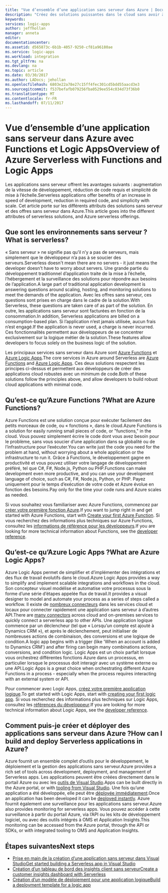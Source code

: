```yaml
---
title: "Vue d’ensemble d’une application sans serveur dans Azure | Documents Microsoft"
description: "Créez des solutions puissantes dans le cloud sans avoir à penser à l’infrastructure."
keywords: 
services: logic-apps
author: jeffhollan
manager: anneta
editor: 
documentationcenter: 
ms.assetid: d565873c-6b1b-4057-9250-cf81a96180ae
ms.service: logic-apps
ms.workload: integration
ms.tgt_pltfrm: na
ms.devlang: na
ms.topic: article
ms.date: 03/30/2017
ms.author: LADocs; jehollan
ms.openlocfilehash: 6803e22a78e27c15ff4fec301cd5bdd55aacd3e3
ms.sourcegitcommit: f537befafb079256fba0529ee554c034d73f36b0
ms.translationtype: MT
ms.contentlocale: fr-FR
ms.lasthandoff: 07/11/2017
---
```

# <a name="overview-of-azure-serverless-with-functions-and-logic-apps"></a><span data-ttu-id="f66df-103">Vue d’ensemble d’une application sans serveur dans Azure avec Functions et Logic Apps</span><span class="sxs-lookup"><span data-stu-id="f66df-103">Overview of Azure Serverless with Functions and Logic Apps</span></span>

<span data-ttu-id="f66df-104">Les applications sans serveur offrent les avantages suivants : augmentation de la vitesse de développement, réduction de code requis et simplicité de mise à l’échelle.</span><span class="sxs-lookup"><span data-stu-id="f66df-104">Serverless applications offer benefits of an increase in speed of development, reduction in required code, and simplicity with scale.</span></span>  <span data-ttu-id="f66df-105">Cet article porte sur les différents attributs des solutions sans serveur et des offres sans serveur dans Azure.</span><span class="sxs-lookup"><span data-stu-id="f66df-105">This article goes into the different attributes of serverless solutions, and Azure serverless offerings.</span></span>

## <a name="what-is-serverless"></a><span data-ttu-id="f66df-106">Que sont les environnements sans serveur ?</span><span class="sxs-lookup"><span data-stu-id="f66df-106">What is serverless?</span></span>

<span data-ttu-id="f66df-107">« Sans serveur » ne signifie pas qu’il n’y a pas de serveurs, mais simplement que le développeur n’a pas à se soucier des serveurs.</span><span class="sxs-lookup"><span data-stu-id="f66df-107">Serverless doesn't mean there are no servers - it just means the developer doesn't have to worry about servers.</span></span>  <span data-ttu-id="f66df-108">Une grande partie du développement traditionnel d’application traite de la mise à l’échelle, l’hébergement et la surveillance des solutions pour répondre aux besoins de l’application.</span><span class="sxs-lookup"><span data-stu-id="f66df-108">A large part of traditional application development is answering questions around scaling, hosting, and monitoring solutions to meet the demands of the application.</span></span>  <span data-ttu-id="f66df-109">Avec les offres sans serveur, ces questions sont prises en charge dans le cadre de la solution.</span><span class="sxs-lookup"><span data-stu-id="f66df-109">With Serverless, these questions are taken care of as part of the solution.</span></span>  <span data-ttu-id="f66df-110">En outre, les applications sans serveur sont facturées en fonction de la consommation.</span><span class="sxs-lookup"><span data-stu-id="f66df-110">In addition, Serverless applications are billed on a consumption-based plan.</span></span>  <span data-ttu-id="f66df-111">Si l’application n’est jamais utilisée, aucun frais n’est engagé.</span><span class="sxs-lookup"><span data-stu-id="f66df-111">If the application is never used, a charge is never incurred.</span></span>  <span data-ttu-id="f66df-112">Ces fonctionnalités permettent aux développeurs de se concentrer exclusivement sur la logique métier de la solution.</span><span class="sxs-lookup"><span data-stu-id="f66df-112">These features allow developers to focus solely on the business logic of the solution.</span></span>

<span data-ttu-id="f66df-113">Les principaux services sans serveur dans Azure sont [Azure Functions](https://azure.microsoft.com/services/functions/) et [Azure Logic Apps](https://azure.microsoft.com/services/logic-apps/).</span><span class="sxs-lookup"><span data-stu-id="f66df-113">The core services in Azure around Serverless are [Azure Functions](https://azure.microsoft.com/services/functions/) and [Azure Logic Apps](https://azure.microsoft.com/services/logic-apps/).</span></span>  <span data-ttu-id="f66df-114">Ces deux solutions respectent les principes ci-dessus et permettent aux développeurs de créer des applications cloud robustes avec un minimum de code.</span><span class="sxs-lookup"><span data-stu-id="f66df-114">Both of these solutions follow the principles above, and allow developers to build robust cloud applications with minimal code.</span></span>

## <a name="what-are-azure-functions"></a><span data-ttu-id="f66df-115">Qu’est-ce qu’Azure Functions ?</span><span class="sxs-lookup"><span data-stu-id="f66df-115">What are Azure Functions?</span></span>

<span data-ttu-id="f66df-116">Azure Functions est une solution conçue pour exécuter facilement des petits morceaux de code, ou « fonctions », dans le cloud.</span><span class="sxs-lookup"><span data-stu-id="f66df-116">Azure Functions is a solution for easily running small pieces of code, or "functions," in the cloud.</span></span> <span data-ttu-id="f66df-117">Vous pouvez simplement écrire le code dont vous avez besoin pour le problème, sans vous soucier d’une application dans sa globalité ou de l’infrastructure pour l’exécuter.</span><span class="sxs-lookup"><span data-stu-id="f66df-117">You can write just the code you need for the problem at hand, without worrying about a whole application or the infrastructure to run it.</span></span> <span data-ttu-id="f66df-118">Grâce à Functions, le développement gagne en productivité et vous pouvez utiliser votre langage de développement préféré, tel que C#, F#, Node.js, Python ou PHP.</span><span class="sxs-lookup"><span data-stu-id="f66df-118">Functions can make development even more productive, and you can use your development language of choice, such as C#, F#, Node.js, Python, or PHP.</span></span> <span data-ttu-id="f66df-119">Payez uniquement pour le temps d’exécution de votre code et Azure évolue en fonction des besoins.</span><span class="sxs-lookup"><span data-stu-id="f66df-119">Pay only for the time your code runs and Azure scales as needed.</span></span>

<span data-ttu-id="f66df-120">Si vous souhaitez vous familiariser avec Azure Functions, commencez par [créer votre première fonction Azure](../azure-functions/functions-create-first-azure-function.md).</span><span class="sxs-lookup"><span data-stu-id="f66df-120">If you want to jump right in and get started with Azure Functions, start with [Create your first Azure Function](../azure-functions/functions-create-first-azure-function.md).</span></span> <span data-ttu-id="f66df-121">Si vous recherchez des informations plus techniques sur Azure Functions, consultez les [informations de référence pour les développeurs](../azure-functions/functions-reference.md).</span><span class="sxs-lookup"><span data-stu-id="f66df-121">If you are looking for more technical information about Functions, see the [developer reference](../azure-functions/functions-reference.md).</span></span>

## <a name="what-are-azure-logic-apps"></a><span data-ttu-id="f66df-122">Qu’est-ce qu’Azure Logic Apps ?</span><span class="sxs-lookup"><span data-stu-id="f66df-122">What are Azure Logic Apps?</span></span>

<span data-ttu-id="f66df-123">Azure Logic Apps permet de simplifier et d’implémenter des intégrations et des flux de travail évolutifs dans le cloud.</span><span class="sxs-lookup"><span data-stu-id="f66df-123">Azure Logic Apps provides a way to simplify and implement scalable integrations and workflows in the cloud.</span></span> <span data-ttu-id="f66df-124">Son concepteur visuel modélise et automatise votre processus sous la forme d’une série d’étapes appelée flux de travail.</span><span class="sxs-lookup"><span data-stu-id="f66df-124">It provides a visual designer to model and automate your process as a series of steps called a workflow.</span></span>  <span data-ttu-id="f66df-125">Il existe de [nombreux connecteurs](../connectors/apis-list.md) dans les services cloud et locaux pour connecter rapidement une application sans serveur à d’autres API.</span><span class="sxs-lookup"><span data-stu-id="f66df-125">There are [many connectors](../connectors/apis-list.md) across cloud and on-premises services to quickly connect a serverless app to other APIs.</span></span>  <span data-ttu-id="f66df-126">Une application logique commence par un déclencheur (tel que « Lorsqu’un compte est ajouté à Dynamics CRM »), et après le déclenchement, peut initialiser de nombreuses actions de combinaison, des conversions et une logique de condition.</span><span class="sxs-lookup"><span data-stu-id="f66df-126">A logic app begins with a trigger (like 'When an account is added to Dynamics CRM') and after firing can begin many combinations actions, conversions, and condition logic.</span></span>  <span data-ttu-id="f66df-127">Logic Apps est un choix parfait lorsque vous orchestrez différentes fonctions Azure dans un processus, en particulier lorsque le processus doit interagir avec un système externe ou une API.</span><span class="sxs-lookup"><span data-stu-id="f66df-127">Logic Apps is a great choice when orchestrating different Azure Functions in a process - especially when the process requires interacting with an external system or API.</span></span>

<span data-ttu-id="f66df-128">Pour commencer avec Logic Apps, [créez votre première application logique](logic-apps-create-a-logic-app.md).</span><span class="sxs-lookup"><span data-stu-id="f66df-128">To get started with Logic Apps, start with [creating your first logic app](logic-apps-create-a-logic-app.md).</span></span>  <span data-ttu-id="f66df-129">Si vous recherchez des informations plus techniques sur Logic Apps, consultez les [références du développeur](logic-apps-workflow-actions-triggers.md).</span><span class="sxs-lookup"><span data-stu-id="f66df-129">If you are looking for more technical information about Logic Apps, see the [developer reference](logic-apps-workflow-actions-triggers.md).</span></span>

## <a name="how-can-i-build-and-deploy-serverless-applications-in-azure"></a><span data-ttu-id="f66df-130">Comment puis-je créer et déployer des applications sans serveur dans Azure ?</span><span class="sxs-lookup"><span data-stu-id="f66df-130">How can I build and deploy Serverless applications in Azure?</span></span>

<span data-ttu-id="f66df-131">Azure fournit un ensemble complet d’outils pour le développement, le déploiement et la gestion des applications sans serveur.</span><span class="sxs-lookup"><span data-stu-id="f66df-131">Azure provides a rich set of tools across development, deployment, and management of Serverless apps.</span></span>  <span data-ttu-id="f66df-132">Les applications peuvent être créées directement dans le portail Azure ou avec les [outils de Visual Studio](logic-apps-serverless-get-started-vs.md).</span><span class="sxs-lookup"><span data-stu-id="f66df-132">Apps can be built directly in the Azure portal, or with [tooling from Visual Studio](logic-apps-serverless-get-started-vs.md).</span></span>  <span data-ttu-id="f66df-133">Une fois qu’une application a été développée, elle peut être [déployée immédiatement](logic-apps-create-deploy-template.md).</span><span class="sxs-lookup"><span data-stu-id="f66df-133">Once an application has been developed it can be [deployed instantly](logic-apps-create-deploy-template.md).</span></span>  <span data-ttu-id="f66df-134">Azure fournit également une surveillance pour les applications sans serveur.</span><span class="sxs-lookup"><span data-stu-id="f66df-134">Azure also provides monitoring for serverless apps.</span></span>  <span data-ttu-id="f66df-135">Vous pouvez accéder à cette surveillance à partir du portail Azure, via l’API ou les kits de développement logiciel, ou avec des outils intégrés à OMS et Application Insights.</span><span class="sxs-lookup"><span data-stu-id="f66df-135">This monitoring can be accessed from the Azure portal, through the API or SDKs, or with integrated tooling to OMS and Application Insights.</span></span>

## <a name="next-steps"></a><span data-ttu-id="f66df-136">Étapes suivantes</span><span class="sxs-lookup"><span data-stu-id="f66df-136">Next steps</span></span>

* [<span data-ttu-id="f66df-137">Prise en main de la création d’une application sans serveur dans Visual Studio</span><span class="sxs-lookup"><span data-stu-id="f66df-137">Get started building a Serverless app in Visual Studio</span></span>](logic-apps-serverless-get-started-vs.md)
* [<span data-ttu-id="f66df-138">Création d’un tableau de bord des insights client sans serveur</span><span class="sxs-lookup"><span data-stu-id="f66df-138">Create a customer insights dashboard with Serverless</span></span>](logic-apps-scenario-social-serverless.md)
* [<span data-ttu-id="f66df-139">Création d’un modèle de déploiement pour une application logique</span><span class="sxs-lookup"><span data-stu-id="f66df-139">Build a deployment template for a logic app</span></span>](logic-apps-create-deploy-template.md)